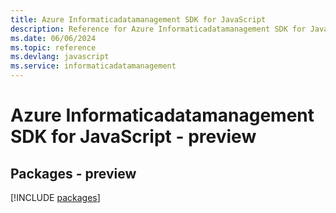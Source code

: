 ```yaml
---
title: Azure Informaticadatamanagement SDK for JavaScript
description: Reference for Azure Informaticadatamanagement SDK for JavaScript
ms.date: 06/06/2024
ms.topic: reference
ms.devlang: javascript
ms.service: informaticadatamanagement
---
```

# Azure Informaticadatamanagement SDK for JavaScript - preview
## Packages - preview
[!INCLUDE [packages](informaticadatamanagement-index.md)]